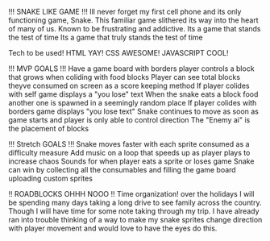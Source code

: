 !!! SNAKE LIKE GAME !!!
Ill never forget my first cell phone and its only functioning game, Snake. 
This familiar game slithered its way into the heart of many of us. Known to be frustrating and addictive. Its a game that stands the test of time
Its a game that truly stands the test of time

Tech to be used!
HTML YAY!
CSS AWESOME!
JAVASCRIPT COOL!

!!! MVP GOALS !!!
Have a game board with borders
player controls a block that grows when coliding with food blocks
Player can see total blocks theyve consumed on screen as a score keeping method
If player colides with self game displays a "you lose" text
When the snake eats a block food another one is spawned in a seemingly random place
If player colides with borders game displays "you lose text"
Snake continues to move as soon as game starts and player is only able to control direction
The "Enemy ai" is the placement of blocks

!!! Stretch GOALS !!!
Snake moves faster with each sprite consumed as a difficulty measure
Add music on a loop that speeds up as player plays to increase chaos
Sounds for when player eats a sprite or loses game
Snake can win by collecting all the consumables and filling the game board
uploading custom sprites



!! ROADBLOCKS OHHH NOOO !!
Time organization! over the holidays I will be spending many days taking a long drive to see family across the country. Though I will have time for some note taking through my trip.
I have already ran into trouble thinking of a way to make my snake sprites change direction with player movement and would love to have the eyes do this.

